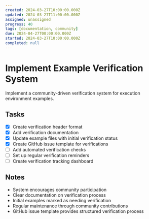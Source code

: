 ```yaml
---
created: 2024-03-27T10:00:00.000Z
updated: 2024-03-27T11:00:00.000Z
assigned: unassigned
progress: 40
tags: [documentation, community]
due: 2024-04-27T00:00:00.000Z
started: 2024-03-27T10:00:00.000Z
completed: null
---
```


# Implement Example Verification System

Implement a community-driven verification system for execution environment examples.

## Tasks
- [x] Create verification header format
- [x] Add verification documentation
- [x] Update example files with initial verification status
- [x] Create GitHub issue template for verifications
- [ ] Add automated verification checks
- [ ] Set up regular verification reminders
- [ ] Create verification tracking dashboard

## Notes
- System encourages community participation
- Clear documentation on verification process
- Initial examples marked as needing verification
- Regular maintenance through community contributions
- GitHub issue template provides structured verification process 